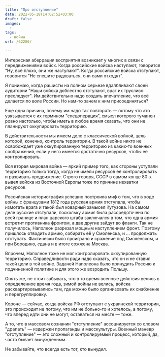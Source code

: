 ```yaml
---
title: "Про отступление"
date: 2022-05-18T14:02:52+03:00
draft: false
images:
  - 
tags:
  - война
url: /62280/

---
```

Интересная аберрация восприятия возникает у многих в связи с передвижениями войск.
Когда российские войска наступают, говорится "Ну, всё плохо, они же наступают". 
Когда российские войска отступают, говорится "Не спешите радоваться, они сами отходят".
<!--more-->

Я понимаю, когда рашисты на полном серьезе вдалбливают своей аудитории "Наши войска доблестно отступают, враг их трусливо преследует". Им действительно надо создать впечатление, что всё делается по воле России. Но нам-то зачем к ним присоединяться?

Еще одна причина, почему им надо так повторять — потому что это увязывается с их термином "спецоперация", смысл которого туманен ровно настолько, чтобы иметь в любое время сказать, что они не планируют оккупировать территорию. 

В действительности мы имеем дело с классической войной, цель которой, конечно, контроль территории. В такой войне никто не освобождает уже оккупированную территорию из каких-то военных соображений, если у него имеется достаточно ресурсов, чтобы её контролировать.

Вся вторая мировая война — яркий пример того, как стороны уступали территорию только тогда, когда не имели ресурсов её контролировать и развивать продвижение. 
Строго говоря, СССР в самом конце 80-х вывел войска из Восточной Европы тоже по причине нехватки ресурсов.

Российская историография успешно построила миф о том, что в ходе войны с французами 1812 года русская армия отступала, чтобы измотать врага и такой был коварный замысел Кутузова. На самом деле русские отступали, поскольку армия была рассредоточена по всей границе и план царского штаба заключался в том, что одна армия встретит противника фронтом, а две другие зайдут во фланги. Так не получилось, Наполеон разрезал мощным наступлением фронт.
Поэтому пришлось отводить армию, собирать её у Смоленска, и … продолжать отступать. Фактически было проиграно и сражение под Смоленском, и при Бородино, сдана и в итоге сожжена Москва.

Впрочем, Наполеон тоже не мог контролировать оккупированную территорию. Справедливости ради надо сказать, что он и не ставил такой цели в той войне. Задачей Наполеона было принудить Россию к подчиненной политике и для этого же возродить Польшу.

Опять же, не стоит забывать, что в то время военные действия велись в определенное время года, зимой войны не велись, войска расквартировывались там, где можно было организовать их снабжение и перегруппировку. 

Короче — сейчас, когда войска РФ отступают с украинской территории, это происходит не потому, что им не больно-то и хотелось, а потому, что вперед идти они не могут, оставаться на месте — тоже.

А то, что в массовом сознании "отступление" ассоциируется со словом "драпать" — издержки пропаганды и масскультуры. Военный маневр "отступление" — это сложный и контролируемый процесс, который, да, часто бывает вынужденным.

Не забывайте, что всегда есть тот, кто вынудил.